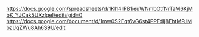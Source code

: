 https://docs.google.com/spreadsheets/d/1KI14rPB1ieuWNmbOtfNrTaM6KjMbK_YJCak5UXzlgeI/edit#gid=0
https://docs.google.com/document/d/1mw0S2Eqt6vG6st4PPFdIj8EhtMPJMbzUqZWu8Ah6S9U/edit
